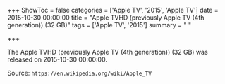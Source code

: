 +++
ShowToc = false
categories = ['Apple TV', '2015', 'Apple TV']
date = 2015-10-30 00:00:00
title = "Apple TVHD (previously Apple TV (4th generation)) (32 GB)"
tags = ['Apple TV', '2015']
summary = " "

+++

The Apple TVHD (previously Apple TV (4th generation)) (32 GB) was released on 2015-10-30 00:00:00.

Source: `https://en.wikipedia.org/wiki/Apple_TV`
